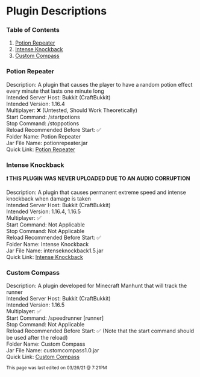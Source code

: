 # Plugin Descriptions

### Table of Contents

1. [Potion Repeater](#potion-repeater)
2. [Intense Knockback](#intense-knockback)
3. [Custom Compass](#custom-compass)

### Potion Repeater

Description: A plugin that causes the player to have a random potion effect every minute that lasts one minute long <br>
Intended Server Host: Bukkit (CraftBukkit) <br>
Intended Version: 1.16.4 <br>
Multiplayer: :x: (Untested, Should Work Theoretically) <br>
Start Command: /startpotions <br>
Stop Command: /stoppotions <br>
Reload Recommended Before Start: :white_check_mark: <br>
Folder Name: Potion Repeater <br>
Jar File Name: potionrepeater.jar <br>
Quick Link: [Potion Repeater](https://github.com/RandomKiddo/youtubeplugins/tree/main/Plugins/Potion%20Repeater)

### Intense Knockback

**:exclamation: THIS PLUGIN WAS NEVER UPLOADED DUE TO AN AUDIO CORRUPTION**

Description: A plugin that causes permanent extreme speed and intense knockback when damage is taken <br>
Intended Server Host: Bukkit (CraftBukkit) <br>
Intended Version: 1.16.4, 1.16.5 <br>
Multiplayer: ✅ <br>
Start Command: Not Applicable <br>
Stop Command: Not Applicable <br>
Reload Recommended Before Start: :white_check_mark: <br>
Folder Name: Intense Knockback <br>
Jar File Name: intenseknockback1.5.jar <br>
Quick Link: [Intense Knockback](https://github.com/RandomKiddo/youtubeplugins/tree/main/Plugins/Intense%20Knockback)

### Custom Compass

Description: A plugin developed for Minecraft Manhunt that will track the runner <br>
Intended Server Host: Bukkit (CraftBukkit) <br>
Intended Version: 1.16.5 <br>
Multiplayer: ✅ <br>
Start Command: /speedrunner [runner] <br>
Stop Command: Not Applicable <br>
Reload Recommended Before Start: :white_check_mark: (Note that the start command should be used after the reload) <br>
Folder Name: Custom Compass <br>
Jar File Name: customcompass1.0.jar <br>
Quick Link: [Custom Compass](https://github.com/RandomKiddo/youtubeplugins/tree/main/Plugins/Custom%20Compass)

<sub>This page was last edited on 03/26/21 @ 7:21PM</sub>
